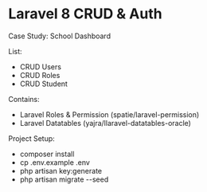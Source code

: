 # Laravel 8 CRUD & Auth

Case Study: School Dashboard

List: 
- CRUD Users
- CRUD Roles
- CRUD Student

Contains: 
- Laravel Roles & Permission (spatie/laravel-permission)
- Laravel Datatables (yajra/llaravel-datatables-oracle)

Project Setup:
- composer install
- cp .env.example .env
- php artisan key:generate
- php artisan migrate --seed
